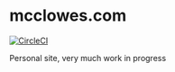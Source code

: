 # mcclowes.com

[![CircleCI](https://circleci.com/gh/mcclowes/mcclowes.com.svg?style=svg&circle-token=XXXX)](https://circleci.com/gh/mcclowes/mcclowes.com)

Personal site, very much work in progress
